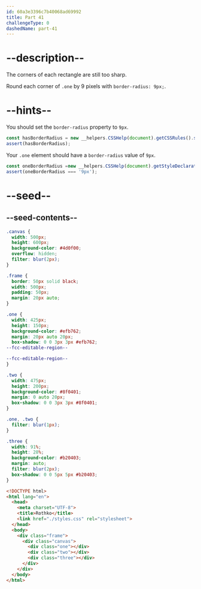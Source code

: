 ```yaml
---
id: 60a3e3396c7b40068ad69992
title: Part 41
challengeType: 0
dashedName: part-41
---
```


# --description--

The corners of each rectangle are still too sharp.

Round each corner of `.one` by 9 pixels with `border-radius: 9px;`.

# --hints--

You should set the `border-radius` property to `9px`.

```js
const hasBorderRadius = new __helpers.CSSHelp(document).getCSSRules().some(x => x.style['border-radius'] === '9px');
assert(hasBorderRadius);
```

Your `.one` element should have a `border-radius` value of `9px`.

```js
const oneBorderRadius =new __helpers.CSSHelp(document).getStyleDeclaration('.one')?.getPropertyValue('border-radius');
assert(oneBorderRadius === '9px');
```

# --seed--

## --seed-contents--

```css
.canvas {
  width: 500px;
  height: 600px;
  background-color: #4d0f00;
  overflow: hidden;
  filter: blur(2px);
}

.frame {
  border: 50px solid black;
  width: 500px;
  padding: 50px;
  margin: 20px auto;
}

.one {
  width: 425px;
  height: 150px;
  background-color: #efb762;
  margin: 20px auto 20px;
  box-shadow: 0 0 3px 3px #efb762;
--fcc-editable-region--

--fcc-editable-region--
}

.two {
  width: 475px;
  height: 200px;
  background-color: #8f0401;
  margin: 0 auto 20px;
  box-shadow: 0 0 3px 3px #8f0401;
}

.one, .two {
  filter: blur(1px);
}

.three {
  width: 91%;
  height: 28%;
  background-color: #b20403;
  margin: auto;
  filter: blur(2px);
  box-shadow: 0 0 5px 5px #b20403;
}
```

```html
<!DOCTYPE html>
<html lang="en">
  <head>
    <meta charset="UTF-8">
    <title>Rothko</title>
    <link href="./styles.css" rel="stylesheet">
  </head>
  <body>
    <div class="frame">
      <div class="canvas">
        <div class="one"></div>
        <div class="two"></div>
        <div class="three"></div>
      </div>
    </div>
  </body>
</html>
```
